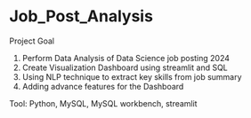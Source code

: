 # Job_Post_Analysis


Project Goal

1. Perform Data Analysis of Data Science job posting 2024
2. Create Visualization Dashboard using streamlit and SQL
3. Using NLP technique to extract key skills from job summary
4. Adding advance features for the Dashboard

Tool: Python, MySQL, MySQL workbench, streamlit
